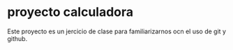 # proyecto calculadora

Este proyecto es un jercicio de clase para familiarizarnos ocn el uso de git y github.